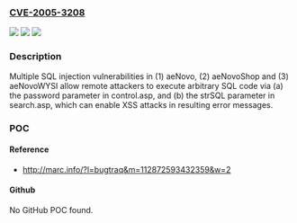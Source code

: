 ### [CVE-2005-3208](https://cve.mitre.org/cgi-bin/cvename.cgi?name=CVE-2005-3208)
![](https://img.shields.io/static/v1?label=Product&message=n%2Fa&color=blue)
![](https://img.shields.io/static/v1?label=Version&message=n%2Fa&color=blue)
![](https://img.shields.io/static/v1?label=Vulnerability&message=n%2Fa&color=brighgreen)

### Description

Multiple SQL injection vulnerabilities in (1) aeNovo, (2) aeNovoShop and (3) aeNovoWYSI allow remote attackers to execute arbitrary SQL code via (a) the password parameter in control.asp, and (b) the strSQL parameter in search.asp, which can enable XSS attacks in resulting error messages.

### POC

#### Reference
- http://marc.info/?l=bugtraq&m=112872593432359&w=2

#### Github
No GitHub POC found.

